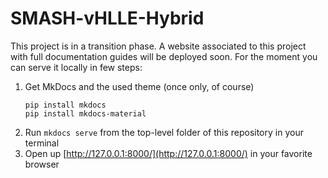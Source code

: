 # SMASH-vHLLE-Hybrid

This project is in a transition phase.
A website associated to this project with full documentation guides will be deployed soon.
For the moment you can serve it locally in few steps:

1. Get MkDocs and the used theme (once only, of course)
   ```
   pip install mkdocs
   pip install mkdocs-material
   ```
2. Run `mkdocs serve` from the top-level folder of this repository in your terminal
3. Open up [http://127.0.0.1:8000/](http://127.0.0.1:8000/) in your favorite browser
